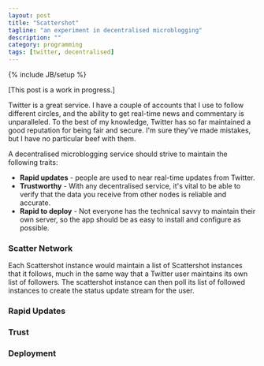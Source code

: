 ```yaml
---
layout: post
title: "Scattershot"
tagline: "an experiment in decentralised microblogging"
description: ""
category: programming
tags: [twitter, decentralised]
---
```

{% include JB/setup %}

[This post is a work in progress.]

Twitter is a great service. I have a couple of accounts that I use to follow different circles, and the ability to get real-time news and commentary is unparalleled. To the best of my knowledge, Twitter has so far maintained a good reputation for being fair and secure. I'm sure they've made mistakes, but I have no particular beef with them. 

A decentralised microblogging service should strive to maintain the following traits:

* **Rapid updates** - people are used to near real-time updates from Twitter.
* **Trustworthy** - With any decentralised service, it's vital to be able to verify that the data you receive from other nodes is reliable and accurate.
* **Rapid to deploy** - Not everyone has the technical savvy to maintain their own server, so the app should be as easy to install and configure as possible.

### Scatter Network

Each Scattershot instance would maintain a list of Scattershot instances that it follows, much in the same way that a Twitter user maintains its own list of followers. The scattershot instance can then poll its list of followed instances to create the status update stream for the user.

### Rapid Updates

### Trust

### Deployment
